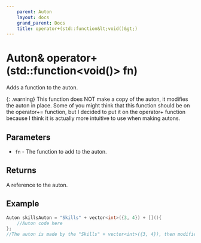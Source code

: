 ```yaml
---
    parent: Auton
    layout: docs
    grand_parent: Docs
    title: operator+(std::function&lt;void()&gt;)
---
```

# Auton&amp; operator+(std::function&lt;void()&gt; fn)
Adds a function to the auton.

{: .warning}
This function does NOT make a copy of the auton, it modifies the auton in place. Some of you might think that this function should be on the operator+= function, but I decided to put it on the operator+ function because I think it is actually more intuitive to use when making autons.

## Parameters
- `fn` - The function to add to the auton.

## Returns
A reference to the auton.

## Example
```cpp
Auton skillsAuton = "Skills" + vector<int>({3, 4}) + [](){
    //Auton code here
};
//The auton is made by the "Skills" + vector<int>({3, 4}), then modified by adding the function
```